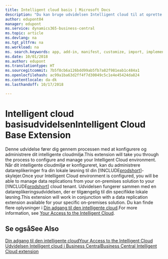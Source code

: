 ```yaml
---
title: Intelligent cloud basis | Microsoft Docs
description: "Du kan bruge udvidelsen Intelligent cloud til at oprette en kopi til skyen af dine data, så du har forbindelse til den intelligente cloud."
author: edupont04
manager: edupont
ms.service: dynamics365-business-central
ms.topic: article
ms.devlang: na
ms.tgt_pltfrm: na
ms.workload: na
ms. search.keywords: app, add-in, manifest, customize, import, implement
ms.date: 10/01/2018
ms.author: edupont
ms.translationtype: HT
ms.sourcegitcommit: 7b5f8cb6a126bdd99ab5fb7a82f981eab1c484a1
ms.openlocfilehash: ac99a1ba63d2ff4f7d30049c5c1e4e45424da824
ms.contentlocale: da-dk
ms.lasthandoff: 10/17/2018

---
```


# <a name="intelligent-cloud-base-extension"></a><span data-ttu-id="0d91f-103">Intelligent cloud basisudvidelsen</span><span class="sxs-lookup"><span data-stu-id="0d91f-103">Intelligent Cloud Base Extension</span></span>

<span data-ttu-id="0d91f-104">Denne udvidelse fører dig gennem processen med at konfigurere og administrere dit intelligente cloudmiljø.</span><span class="sxs-lookup"><span data-stu-id="0d91f-104">This extension will take you through the process to configure and manage your Intelligent Cloud environment.</span></span> <span data-ttu-id="0d91f-105">Når dit intelligente cloudmiljø er konfigureret, kan du administrere datareplikeringer fra din lokale løsning til din [!INCLUDE[prodshort](includes/prodshort.md)]-skylejer.</span><span class="sxs-lookup"><span data-stu-id="0d91f-105">Once your Intelligent Cloud environment is configured, you will be able to manage data replications from your on-premises solution to your [!INCLUDE[prodshort](includes/prodshort.md)] cloud tenant.</span></span> <span data-ttu-id="0d91f-106">Udvidelsen fungerer sammen med en datareplikeringsudvidelsen, der er tilgængelig til din specifikke lokale løsning.</span><span class="sxs-lookup"><span data-stu-id="0d91f-106">This extension will work in conjunction with a data replication extension available for your specific on-premises solution.</span></span> <span data-ttu-id="0d91f-107">Du kan finde flere oplysninger i [Din adgang til den intelligente cloud](about-intelligent-cloud.md).</span><span class="sxs-lookup"><span data-stu-id="0d91f-107">For more information, see [Your Access to the Intelligent Cloud](about-intelligent-cloud.md).</span></span>  

## <a name="see-also"></a><span data-ttu-id="0d91f-108">Se også</span><span class="sxs-lookup"><span data-stu-id="0d91f-108">See Also</span></span>

[<span data-ttu-id="0d91f-109">Din adgang til den intelligente cloud</span><span class="sxs-lookup"><span data-stu-id="0d91f-109">Your Access to the Intelligent Cloud</span></span>](about-intelligent-cloud.md)  
[<span data-ttu-id="0d91f-110">Udvidelsen Intelligent cloud i Business Central</span><span class="sxs-lookup"><span data-stu-id="0d91f-110">Business Central Intelligent Cloud extension</span></span>](ui-extensions-data-replication.md)  

